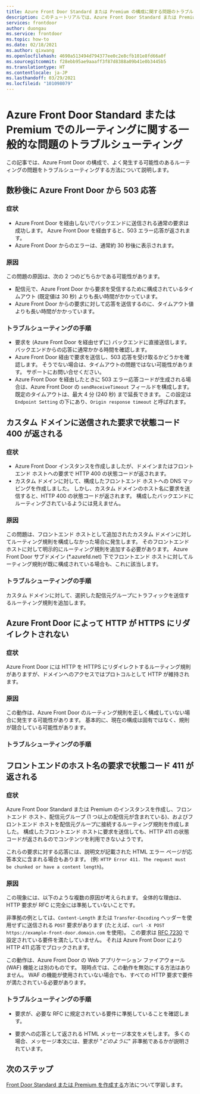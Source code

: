 ```yaml
---
title: Azure Front Door Standard または Premium の構成に関する問題のトラブルシューティング
description: このチュートリアルでは、Azure Front Door Standard または Premium のインスタンスで発生する可能性のあるいくつかの一般的な問題をトラブルシューティングする方法について説明します。
services: frontdoor
author: duongau
ms.service: frontdoor
ms.topic: how-to
ms.date: 02/18/2021
ms.author: qixwang
ms.openlocfilehash: 4690a513494d794377ee0c2e8cfb101e8fd66a0f
ms.sourcegitcommit: f28ebb95ae9aaaff3f87d8388a09b41e0b3445b5
ms.translationtype: HT
ms.contentlocale: ja-JP
ms.lasthandoff: 03/29/2021
ms.locfileid: "101098079"
---
```

# <a name="troubleshooting-common-routing-problems-with-azure-front-door-standardpremium"></a>Azure Front Door Standard または Premium でのルーティングに関する一般的な問題のトラブルシューティング

この記事では、Azure Front Door の構成で、よく発生する可能性のあるルーティングの問題をトラブルシューティングする方法について説明します。

## <a name="503-response-from-azure-front-door-after-a-few-seconds"></a>数秒後に Azure Front Door から 503 応答

### <a name="symptom"></a>症状

* Azure Front Door を経由しないでバックエンドに送信される通常の要求は成功します。 Azure Front Door を経由すると、503 エラー応答が返されます。
* Azure Front Door からのエラーは、通常約 30 秒後に表示されます。

### <a name="cause"></a>原因

この問題の原因は、次の 2 つのどちらかである可能性があります。
 
* 配信元で、Azure Front Door から要求を受信するために構成されているタイムアウト (既定値は 30 秒) よりも長い時間がかかっています。
* Azure Front Door からの要求に対して応答を送信するのに、タイムアウト値よりも長い時間がかかっています。 

### <a name="troubleshooting-steps"></a>トラブルシューティングの手順

* 要求を (Azure Front Door を経由せずに) バックエンドに直接送信します。 バックエンドからの応答に通常かかる時間を確認します。
* Azure Front Door 経由で要求を送信し、503 応答を受け取るかどうかを確認します。 そうでない場合は、タイムアウトの問題ではない可能性があります。 サポートにお問い合せください。
* Azure Front Door を経由したときに 503 エラー応答コードが生成される場合は、Azure Front Door の `sendReceiveTimeout` フィールドを構成します。 既定のタイムアウトは、最大 4 分 (240 秒) まで延長できます。 この設定は `Endpoint Setting` の下にあり、`Origin response timeout` と呼ばれます。 

## <a name="requests-sent-to-the-custom-domain-return-a-400-status-code"></a>カスタム ドメインに送信された要求で状態コード 400 が返される

### <a name="symptom"></a>症状

* Azure Front Door インスタンスを作成しましたが、ドメインまたはフロントエンド ホストへの要求で HTTP 400 の状態コードが返されます。
* カスタム ドメインに対して、構成したフロントエンド ホストへの DNS マッピングを作成しました。 しかし、カスタム ドメインのホスト名に要求を送信すると、HTTP 400 の状態コードが返されます。 構成したバックエンドにルーティングされているようには見えません。

### <a name="cause"></a>原因

この問題は、フロントエンド ホストとして追加されたカスタム ドメインに対してルーティング規則を構成しなかった場合に発生します。 そのフロントエンド ホストに対して明示的にルーティング規則を追加する必要があります。 Azure Front Door サブドメイン (*.azurefd.net) 下でフロントエンド ホストに対してルーティング規則が既に構成されている場合も、これに該当します。

### <a name="troubleshooting-steps"></a>トラブルシューティングの手順

カスタム ドメインに対して、選択した配信元グループにトラフィックを送信するルーティング規則を追加します。

## <a name="azure-front-door-doesnt-redirect-http-to-https"></a>Azure Front Door によって HTTP が HTTPS にリダイレクトされない

### <a name="symptom"></a>症状

Azure Front Door には HTTP を HTTPS にリダイレクトするルーティング規則がありますが、ドメインへのアクセスではプロトコルとして HTTP が維持されます。

### <a name="cause"></a>原因

この動作は、Azure Front Door のルーティング規則を正しく構成していない場合に発生する可能性があります。 基本的に、現在の構成は固有ではなく、規則が競合している可能性があります。

### <a name="troubleshooting-steps"></a>トラブルシューティングの手順


## <a name="request-to-the-frontend-host-name-returns-a-411-status-code"></a>フロントエンドのホスト名の要求で状態コード 411 が返される

### <a name="symptom"></a>症状

Azure Front Door Standard または Premium のインスタンスを作成し、フロントエンド ホスト、配信元グループ (1 つ以上の配信元が含まれている)、およびフロントエンド ホストを配信元グループに接続するルーティング規則を作成しました。 構成したフロントエンド ホストに要求を送信しても、HTTP 411 の状態コードが返されるのでコンテンツを利用できないようです。

これらの要求に対する応答には、説明文が記載された HTML エラー ページが応答本文に含まれる場合もあります。 (例: `HTTP Error 411. The request must be chunked or have a content length`)。

### <a name="cause"></a>原因

この現象には、以下のような複数の原因が考えられます。 全体的な理由は、HTTP 要求が RFC に完全には準拠していないことです。 

非準拠の例としては、`Content-Length` または `Transfer-Encoding` ヘッダーを使用せずに送信される `POST` 要求があります (たとえば、`curl -X POST https://example-front-door.domain.com` を使用)。 この要求は [RFC 7230](https://tools.ietf.org/html/rfc7230#section-3.3.2) で設定されている要件を満たしていません。 それは Azure Front Door により HTTP 411 応答でブロックされます。

この動作は、Azure Front Door の Web アプリケーション ファイアウォール (WAF) 機能とは別のものです。 現時点では、この動作を無効にする方法はありません。 WAF の機能が使用されていない場合でも、すべての HTTP 要求で要件が満たされている必要があります。

### <a name="troubleshooting-steps"></a>トラブルシューティングの手順

- 要求が、必要な RFC に規定されている要件に準拠していることを確認します。

- 要求への応答として返される HTML メッセージ本文をメモします。 多くの場合、メッセージ本文には、要求が "*どのように*" 非準拠であるかが説明されています。

## <a name="next-steps"></a>次のステップ

[Front Door Standard または Premium を作成する](create-front-door-portal.md)方法について学習します。
